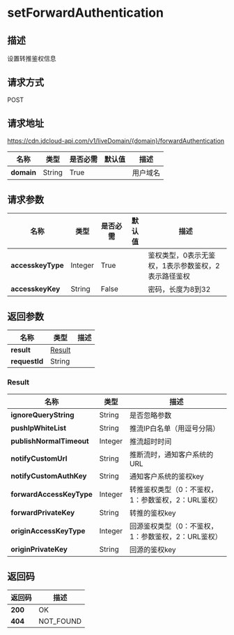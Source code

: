 # setForwardAuthentication


## 描述
设置转推鉴权信息

## 请求方式
POST

## 请求地址
https://cdn.jdcloud-api.com/v1/liveDomain/{domain}/forwardAuthentication

|名称|类型|是否必需|默认值|描述|
|---|---|---|---|---|
|**domain**|String|True| |用户域名|

## 请求参数
|名称|类型|是否必需|默认值|描述|
|---|---|---|---|---|
|**accesskeyType**|Integer|True| |鉴权类型，0表示无鉴权，1表示参数鉴权，2表示路径鉴权|
|**accesskeyKey**|String|False| |密码，长度为8到32|


## 返回参数
|名称|类型|描述|
|---|---|---|
|**result**|[Result](#result)| |
|**requestId**|String| |

### <div id="Result">Result</div>
|名称|类型|描述|
|---|---|---|
|**ignoreQueryString**|String|是否忽略参数|
|**pushIpWhiteList**|String|推流IP白名单（用逗号分隔）|
|**publishNormalTimeout**|Integer|推流超时时间|
|**notifyCustomUrl**|String|推断流时，通知客户系统的URL|
|**notifyCustomAuthKey**|String|通知客户系统的鉴权key|
|**forwardAccessKeyType**|Integer|转推鉴权类型（0：不鉴权，1：参数鉴权，2：URL鉴权）|
|**forwardPrivateKey**|String|转推的鉴权key|
|**originAccessKeyType**|Integer|回源鉴权类型（0：不鉴权，1：参数鉴权，2：URL鉴权）|
|**originPrivateKey**|String|回源的鉴权key|

## 返回码
|返回码|描述|
|---|---|
|**200**|OK|
|**404**|NOT_FOUND|
